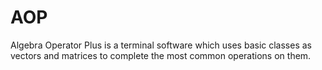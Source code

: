 # AOP
Algebra Operator Plus is a terminal software which uses basic classes as vectors and matrices to complete the most common operations on them.
